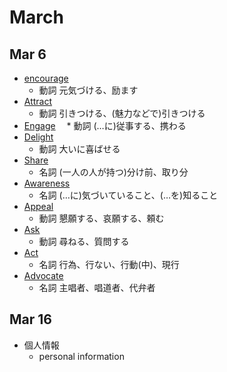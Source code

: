 # March

## Mar 6
* [encourage](https://ejje.weblio.jp/content/encourage)
  * 動詞 元気づける、励ます
* [Attract](https://ejje.weblio.jp/content/Attract)
  * 動詞 引きつける、(魅力などで)引きつける
* [Engage](https://ejje.weblio.jp/content/Engage)
 　* 動詞 (…に)従事する、携わる
* [Delight](https://ejje.weblio.jp/content/Delight)
  * 動詞 大いに喜ばせる
* [Share](https://ejje.weblio.jp/content/Share)
  * 名詞 (一人の人が持つ)分け前、取り分
* [Awareness](https://ejje.weblio.jp/content/Awareness)
  * 名詞 (…に)気づいていること、(…を)知ること
* [Appeal](https://ejje.weblio.jp/content/Appeal)
  * 動詞 懇願する、哀願する、頼む
* [Ask](https://ejje.weblio.jp/content/Ask)
  * 動詞 尋ねる、質問する
* [Act](https://ejje.weblio.jp/content/Act)
  * 名詞 行為、行ない、行動(中)、現行
* [Advocate](https://ejje.weblio.jp/content/Advocate)
  * 名詞 主唱者、唱道者、代弁者
## Mar 16
* 個人情報
  * personal information